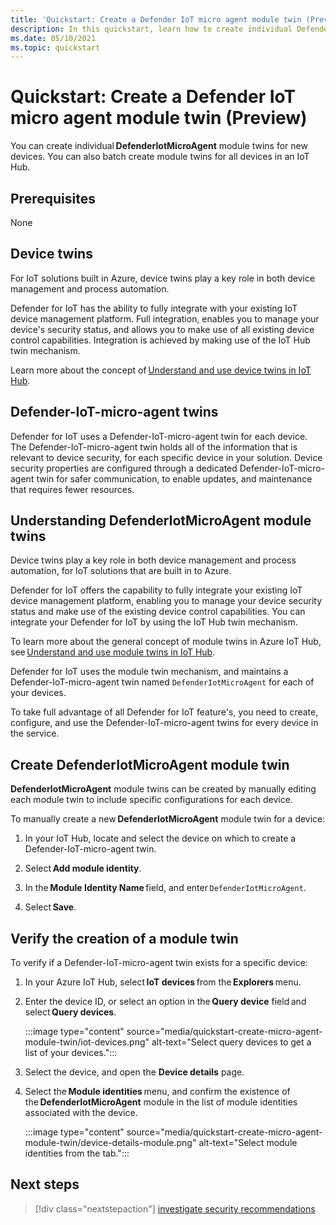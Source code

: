 ```yaml
---
title: 'Quickstart: Create a Defender IoT micro agent module twin (Preview)'
description: In this quickstart, learn how to create individual DefenderIotMicroAgent module twins for new devices.
ms.date: 05/10/2021
ms.topic: quickstart
---
```


# Quickstart: Create a Defender IoT micro agent module twin (Preview)

You can create individual **DefenderIotMicroAgent** module twins for new devices. You can also batch create module twins for all devices in an IoT Hub. 

## Prerequisites

None

## Device twins 

For IoT solutions built in Azure, device twins play a key role in both device management and process automation. 

Defender for IoT has the ability to fully integrate with your existing IoT device management platform. Full integration, enables you to manage your device's security status, and allows you to make use of all existing device control capabilities. Integration is achieved by making use of the IoT Hub twin mechanism. 

Learn more about the concept of [Understand and use device twins in IoT Hub](../../iot-hub/iot-hub-devguide-device-twins.md). 

## Defender-IoT-micro-agent twins 

Defender for IoT uses a Defender-IoT-micro-agent twin for each device. The Defender-IoT-micro-agent twin holds all of the information that is relevant to device security, for each specific device in your solution. Device security properties are configured through a dedicated Defender-IoT-micro-agent twin for safer communication, to enable updates, and maintenance that requires fewer resources. 

## Understanding DefenderIotMicroAgent module twins 

Device twins play a key role in both device management and process automation, for IoT solutions that are built in to Azure.

Defender for IoT offers the capability to fully integrate your existing IoT device management platform, enabling you to manage your device security status and make use of the existing device control capabilities. You can integrate your Defender for IoT by using the IoT Hub twin mechanism.  

To learn more about the general concept of module twins in Azure IoT Hub, see [Understand and use module twins in IoT Hub](../../iot-hub/iot-hub-devguide-module-twins.md).

Defender for IoT uses the module twin mechanism, and maintains a Defender-IoT-micro-agent twin named `DefenderIotMicroAgent` for each of your devices. 

To take full advantage of all Defender for IoT feature's, you need to create, configure, and use the Defender-IoT-micro-agent twins for every device in the service. 

## Create DefenderIotMicroAgent module twin 

**DefenderIotMicroAgent** module twins can be created by manually editing each module twin to include specific configurations for each device. 

To manually create a new **DefenderIotMicroAgent** module twin for a device: 

1. In your IoT Hub, locate and select the device on which to create a Defender-IoT-micro-agent twin. 

1. Select **Add module identity**. 

1. In the **Module Identity Name** field, and enter `DefenderIotMicroAgent`. 

1. Select **Save**. 

## Verify the creation of a module twin 

To verify if a Defender-IoT-micro-agent twin exists for a specific device: 

1. In your Azure IoT Hub, select **IoT devices** from the **Explorers** menu. 

1. Enter the device ID, or select an option in the **Query device** field and select **Query devices**.  

    :::image type="content" source="media/quickstart-create-micro-agent-module-twin/iot-devices.png" alt-text="Select query devices to get a list of your devices.":::

1. Select the device, and open the **Device details** page. 

1. Select the **Module identities** menu, and confirm the existence of the **DefenderIotMicroAgent** module in the list of module identities associated with the device.  

    :::image type="content" source="media/quickstart-create-micro-agent-module-twin/device-details-module.png" alt-text="Select module identities from the tab.":::

## Next steps 

> [!div class="nextstepaction"]
> [investigate security recommendations](quickstart-investigate-security-recommendations.md)
